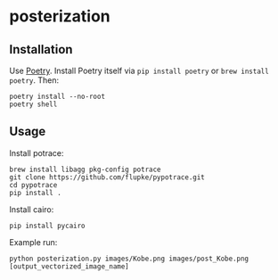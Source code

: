 # posterization

## Installation

Use [Poetry](https://python-poetry.org/). Install Poetry itself via `pip install poetry` or `brew install poetry`. Then:

    poetry install --no-root
    poetry shell

## Usage

Install potrace:

    brew install libagg pkg-config potrace
    git clone https://github.com/flupke/pypotrace.git
    cd pypotrace
    pip install .

Install cairo:
    
    pip install pycairo

Example run:

    python posterization.py images/Kobe.png images/post_Kobe.png [output_vectorized_image_name]
